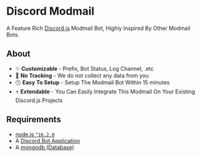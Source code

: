 # Discord Modmail
A Feature Rich [Discord.js](https://github.com/discordjs/discord.js) Modmail Bot, Highly Inspired By Other Modmail Bots.

## About
- ✨ **Customizable** - Prefix, Bot Status, Log Channel, .etc
- 👀 **No Tracking** - We do not collect any data from you
- 🕓 **Easy To Setup** - Setup The Modmail Bot Within 15 minutes
- ⚡ **Extendable** - You Can Easily Integrate This Modmail On Your Existing Discord.js Projects

## Requirements
- [node.js `^16.2.0`](https://nodejs.org)
- A [Discord Bot Application](https://discord.com/developers)
- A [mongodb (Database)](https://www.mongodb.com)
